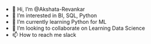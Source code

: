 - 👋 Hi, I’m @Akshata-Revankar
- 👀 I’m interested in BI, SQL, Python
- 🌱 I’m currently learning Python for ML
- 💞️ I’m looking to collaborate on Learning Data Science
- 📫 How to reach me slack

<!---
Akshata-Revankar/Akshata-Revankar is a ✨ special ✨ repository because its `README.md` (this file) appears on your GitHub profile.
You can click the Preview link to take a look at your changes.
--->
